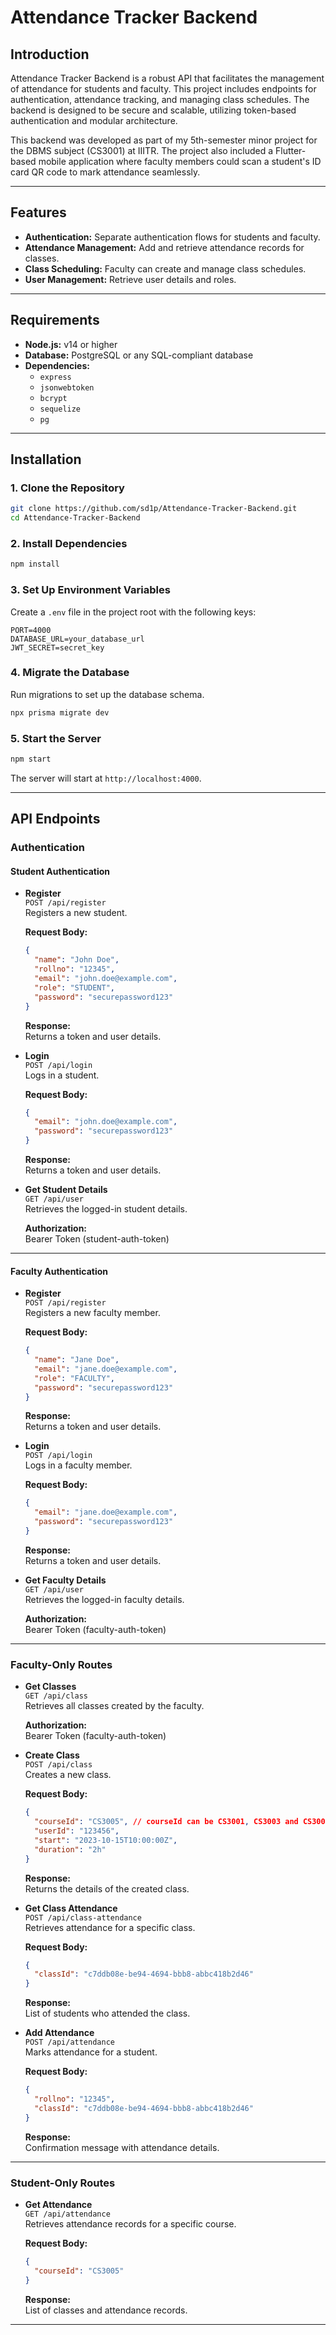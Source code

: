 # Attendance Tracker Backend

## Introduction  

Attendance Tracker Backend is a robust API that facilitates the management of attendance for students and faculty. This project includes endpoints for authentication, attendance tracking, and managing class schedules. The backend is designed to be secure and scalable, utilizing token-based authentication and modular architecture.

This backend was developed as part of my 5th-semester minor project for the DBMS subject (CS3001) at IIITR. The project also included a Flutter-based mobile application where faculty members could scan a student's ID card QR code to mark attendance seamlessly.

---

## Features  

- **Authentication:** Separate authentication flows for students and faculty.  
- **Attendance Management:** Add and retrieve attendance records for classes.  
- **Class Scheduling:** Faculty can create and manage class schedules.  
- **User Management:** Retrieve user details and roles.  

---

## Requirements  

- **Node.js:** v14 or higher  
- **Database:** PostgreSQL or any SQL-compliant database  
- **Dependencies:**  
  - `express`
  - `jsonwebtoken`
  - `bcrypt`
  - `sequelize`
  - `pg`

---

## Installation  

### 1. Clone the Repository  

```bash
git clone https://github.com/sd1p/Attendance-Tracker-Backend.git
cd Attendance-Tracker-Backend
```

### 2. Install Dependencies  

```bash
npm install
```

### 3. Set Up Environment Variables  

Create a `.env` file in the project root with the following keys:  

```env
PORT=4000
DATABASE_URL=your_database_url
JWT_SECRET=secret_key
```

### 4. Migrate the Database  

Run migrations to set up the database schema.  

```bash
npx prisma migrate dev
```

### 5. Start the Server  

```bash
npm start
```

The server will start at `http://localhost:4000`.

---

## API Endpoints  

### Authentication  

#### Student Authentication  

- **Register**  
  `POST /api/register`  
  Registers a new student.  

  **Request Body:**  

  ```json
  {
    "name": "John Doe",
    "rollno": "12345",
    "email": "john.doe@example.com",
    "role": "STUDENT",
    "password": "securepassword123"
  }
  ```  

  **Response:**  
  Returns a token and user details.

- **Login**  
  `POST /api/login`  
  Logs in a student.  

  **Request Body:**  

  ```json
  {
    "email": "john.doe@example.com",
    "password": "securepassword123"
  }
  ```  

  **Response:**  
  Returns a token and user details.

- **Get Student Details**  
  `GET /api/user`  
  Retrieves the logged-in student details.  

  **Authorization:**  
  Bearer Token (student-auth-token)

---

#### Faculty Authentication  

- **Register**  
  `POST /api/register`  
  Registers a new faculty member.  

  **Request Body:**  

  ```json
  {
    "name": "Jane Doe",
    "email": "jane.doe@example.com",
    "role": "FACULTY",
    "password": "securepassword123"
  }
  ```  

  **Response:**  
  Returns a token and user details.

- **Login**  
  `POST /api/login`  
  Logs in a faculty member.  

  **Request Body:**  

  ```json
  {
    "email": "jane.doe@example.com",
    "password": "securepassword123"
  }
  ```  

  **Response:**  
  Returns a token and user details.

- **Get Faculty Details**  
  `GET /api/user`  
  Retrieves the logged-in faculty details.  

  **Authorization:**  
  Bearer Token (faculty-auth-token)

---

### Faculty-Only Routes  

- **Get Classes**  
  `GET /api/class`  
  Retrieves all classes created by the faculty.  

  **Authorization:**  
  Bearer Token (faculty-auth-token)

- **Create Class**  
  `POST /api/class`  
  Creates a new class.  

  **Request Body:**  

  ```json
  {
    "courseId": "CS3005", // courseId can be CS3001, CS3003 and CS3005.
    "userId": "123456",
    "start": "2023-10-15T10:00:00Z",
    "duration": "2h"
  }
  ```  

  **Response:**  
  Returns the details of the created class.

- **Get Class Attendance**  
  `POST /api/class-attendance`  
  Retrieves attendance for a specific class.  

  **Request Body:**  

  ```json
  {
    "classId": "c7ddb08e-be94-4694-bbb8-abbc418b2d46"
  }
  ```  

  **Response:**  
  List of students who attended the class.

- **Add Attendance**  
  `POST /api/attendance`  
  Marks attendance for a student.  

  **Request Body:**  

  ```json
  {
    "rollno": "12345",
    "classId": "c7ddb08e-be94-4694-bbb8-abbc418b2d46"
  }
  ```  

  **Response:**  
  Confirmation message with attendance details.

---

### Student-Only Routes  

- **Get Attendance**  
  `GET /api/attendance`  
  Retrieves attendance records for a specific course.  

  **Request Body:**  

  ```json
  {
    "courseId": "CS3005"
  }
  ```  

  **Response:**  
  List of classes and attendance records.

---
